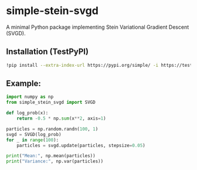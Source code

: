 # simple-stein-svgd

A minimal Python package implementing Stein Variational Gradient Descent (SVGD).

## Installation (TestPyPI)
```bash
!pip install --extra-index-url https://pypi.org/simple/ -i https://test.pypi.org/simple/ simple-stein-svgd
```

## Example:

```python
import numpy as np
from simple_stein_svgd import SVGD

def log_prob(x):
    return -0.5 * np.sum(x**2, axis=1)

particles = np.random.randn(100, 1)
svgd = SVGD(log_prob)
for _ in range(100):
    particles = svgd.update(particles, stepsize=0.05)

print("Mean:", np.mean(particles))
print("Variance:", np.var(particles))
```